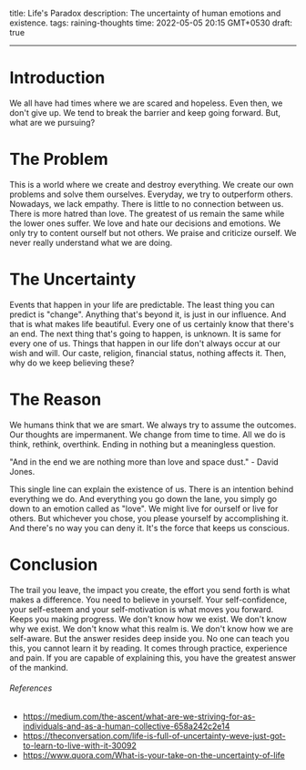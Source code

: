 title: Life's Paradox
description: The uncertainty of human emotions and existence.
tags: raining-thoughts
time: 2022-05-05 20:15 GMT+0530
draft: true

---

# Introduction

We all have had times where we are scared and hopeless. Even then, we don't give up. We tend to break the barrier and keep going forward. But, what are we pursuing?

# The Problem

This is a world where we create and destroy everything. We create our own problems and solve them ourselves. Everyday, we try to outperform others. Nowadays, we lack empathy. There is little to no connection between us. There is more hatred than love. The greatest of us remain the same while the lower ones suffer. We love and hate our decisions and emotions. We only try to content ourself but not others. We praise and criticize ourself. We never really understand what we are doing.

# The Uncertainty

Events that happen in your life are predictable. The least thing you can predict is "change". Anything that's beyond it, is just in our influence. And that is what makes life beautiful. Every one of us certainly know that there's an end. The next thing that's going to happen, is unknown. It is same for every one of us. Things that happen in our life don't always occur at our wish and will. Our caste, religion, financial status, nothing affects it. Then, why do we keep believing these?

# The Reason

We humans think that we are smart. We always try to assume the outcomes. Our thoughts are impermanent. We change from time to time. All we do is think, rethink, overthink. Ending in nothing but a meaningless question.

"And in the end we are nothing more than love and space dust." - David Jones.

This single line can explain the existence of us. There is an intention behind everything we do. And everything you go down the lane, you simply go down to an emotion called as "love". We might live for ourself or live for others. But whichever you chose, you please yourself by accomplishing it. And there's no way you can deny it. It's the force that keeps us conscious.

# Conclusion

The trail you leave, the impact you create, the effort you send forth is what makes a difference. You need to believe in yourself. Your self-confidence, your self-esteem and your self-motivation is what moves you forward. Keeps you making progress. We don't know how we exist. We don't know why we exist. We don't know what this realm is. We don't know how we are self-aware. But the answer resides deep inside you. No one can teach you this, you cannot learn it by reading. It comes through practice, experience and pain. If you are capable of explaining this, you have the greatest answer of the mankind.

###### References

-   https://medium.com/the-ascent/what-are-we-striving-for-as-individuals-and-as-a-human-collective-658a242c2e14
-   https://theconversation.com/life-is-full-of-uncertainty-weve-just-got-to-learn-to-live-with-it-30092
-   https://www.quora.com/What-is-your-take-on-the-uncertainty-of-life
